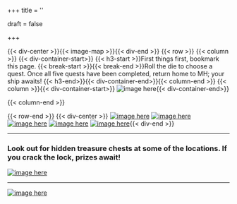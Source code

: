 +++
title = ''

draft = false


+++

{{< div-center >}}{{< image-map >}}{{< div-end >}}
{{< row >}}
{{< column >}}
{{< div-container-start>}} {{< h3-start >}}First things first, bookmark this page. {{< break-start >}}{{< break-end >}}Roll the die to choose a quest. Once all five quests have been completed, return home to MH; your ship awaits! {{< h3-end>}}{{< div-container-end>}}{{< column-end >}}
{{< column >}}{{< div-container-start>}} 
![image here](../images/dice.png#center){{< div-container-end>}}

{{< column-end >}}

{{< row-end >}}
{{< div-center >}}
[![image here](../images/explorer-1.png#center)](../explorer-1)
[![image here](../images/explorer-2.png#center)](../explorer-2)
[![image here](../images/explorer-3.png#center)](../explorer-3)
[![image here](../images/explorer-4.png#center)](../explorer-4)
[![image here](../images/explorer-5.png#center)](../explorer-5){{< div-end >}}

___

### Look out for hidden treasure chests at some of the locations. If you crack the lock, prizes await!
 [![image here](../images/chest-3.png#center)](../easter)

___

[![image here](../images/lost-icon.png#center)](../lost)